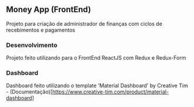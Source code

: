 ## Money App (FrontEnd)

Projeto para criação de administrador de finanças com ciclos de recebimentos e pagamentos

### Desenvolvimento

Projeto feito utilizando para o FrontEnd ReactJS com Redux e Redux-Form

### Dashboard

Dashboard feito utilizando o template 'Material Dashboard' by Creative Tim - (Documentação)[https://www.creative-tim.com/product/material-dashboard]